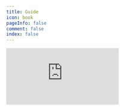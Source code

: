 ```yaml
---
title: Guide
icon: book
pageInfo: false
comment: false
index: false
---
```


<iframe src="https://www.youtube.com/embed/QHO1OeUj21o?si=l9bhx5Gdl_wJS4AH" title="YouTube video player" frameborder="0" allow="accelerometer; autoplay; clipboard-write; encrypted-media; gyroscope; picture-in-picture; web-share" referrerpolicy="strict-origin-when-cross-origin" allowfullscreen></iframe>


<Catalog />
